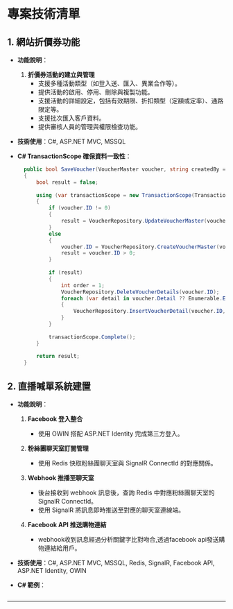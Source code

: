 # 專案技術清單

## 1. 網站折價券功能
- **功能說明**：
  1. **折價券活動的建立與管理**
     - 支援多種活動類型（如登入送、匯入、異業合作等）。
     - 提供活動的啟用、停用、刪除與複製功能。
     - 支援活動的詳細設定，包括有效期限、折扣類型（定額或定率）、通路限定等。
     - 支援批次匯入客戶資料。
     - 提供審核人員的管理與權限檢查功能。

- **技術使用**：C#, ASP.NET MVC, MSSQL
- **C# TransactionScope 確保資料一致性**：
    ```csharp
      public bool SaveVoucher(VoucherMaster voucher, string createdBy = "")
      {
          bool result = false;
      
          using (var transactionScope = new TransactionScope(TransactionScopeOption.Required, new TransactionOptions { IsolationLevel = IsolationLevel.ReadCommitted }))
          {
              if (voucher.ID != 0)
              {
                  result = VoucherRepository.UpdateVoucherMaster(voucher);
              }
              else
              {
                  voucher.ID = VoucherRepository.CreateVoucherMaster(voucher, createdBy);
                  result = voucher.ID > 0;
              }
      
              if (result)
              {
                  int order = 1;
                  VoucherRepository.DeleteVoucherDetails(voucher.ID);
                  foreach (var detail in voucher.Detail ?? Enumerable.Empty<VoucherDetail>())
                  {
                      VoucherRepository.InsertVoucherDetail(voucher.ID, detail, order++);
                  }
              }
      
              transactionScope.Complete();
          }
      
          return result;
      }
    ```

## 2. 直播喊單系統建置
- **功能說明**：
  1. **Facebook 登入整合**
     - 使用 OWIN 搭配 ASP.NET Identity 完成第三方登入。
  
  2. **粉絲團聊天室訂閱管理**
     - 使用 Redis 快取粉絲團聊天室與 SignalR ConnectId 的對應關係。

  3. **Webhook 推播至聊天室**
     - 後台接收到 webhook 訊息後，查詢 Redis 中對應粉絲團聊天室的 SignalR ConnectId。
     - 使用 SignalR 將訊息即時推送至對應的聊天室連線端。
	 
  4. **Facebook API 推送購物連結**
     - webhook收到訊息經過分析關鍵字比對吻合,透過facebook api發送購物連結給用戶。

- **技術使用**：C#, ASP.NET MVC, MSSQL, Redis, SignalR, Facebook API, ASP.NET Identity, OWIN

- **C# 範例**：
    ```csharp
    ```

---

